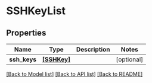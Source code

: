 # SSHKeyList


## Properties
Name | Type | Description | Notes
------------ | ------------- | ------------- | -------------
**ssh_keys** | [**[SSHKey]**](SSHKey.md) |  | [optional] 

[[Back to Model list]](../README.md#documentation-for-models) [[Back to API list]](../README.md#documentation-for-api-endpoints) [[Back to README]](../README.md)


